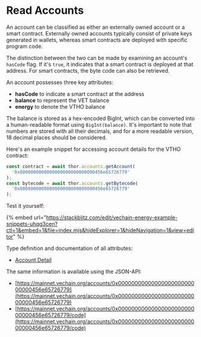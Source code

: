 # Read Accounts

An account can be classified as either an externally owned account or a smart contract. Externally owned accounts typically consist of private keys generated in wallets, whereas smart contracts are deployed with specific program code.

The distinction between the two can be made by examining an account's `hasCode` flag. If it's `true`, it indicates that a smart contract is deployed at that address. For smart contracts, the byte code can also be retrieved.

An account possesses three key attributes:

* **hasCode** to indicate a smart contract at the address
* **balance** to represent the VET balance
* **energy** to denote the VTHO balance

The balance is stored as a hex-encoded BigInt, which can be converted into a human-readable format using `BigInt(balance)`. It's important to note that numbers are stored with all their decimals, and for a more readable version, 18 decimal places should be considered.

Here's an example snippet for accessing account details for the VTHO contract:

```js
const contract = await thor.accounts.getAccount(
  '0x0000000000000000000000000000456e65726779'
);
const bytecode = await thor.accounts.getBytecode(
  '0x0000000000000000000000000000456e65726779'
);
```

Test it yourself:

{% embed url="https://stackblitz.com/edit/vechain-energy-example-snippets-uhqg3cen?ctl=1&embed=1&file=index.mjs&hideExplorer=1&hideNavigation=1&view=editor" %}

Type definition and documentation of all attributes:

* [Account Detail](https://tsdocs.dev/docs/@vechain/sdk-network/latest/interfaces/network.AccountDetail.html)

The same information is available using the JSON-API:

* [https://mainnet.vechain.org/accounts/0x0000000000000000000000000000456e65726779](https://mainnet.vechain.org/accounts/0x0000000000000000000000000000456e65726779)
* [https://mainnet.vechain.org/accounts/0x0000000000000000000000000000456e65726779/code](https://mainnet.vechain.org/accounts/0x0000000000000000000000000000456e65726779/code)
